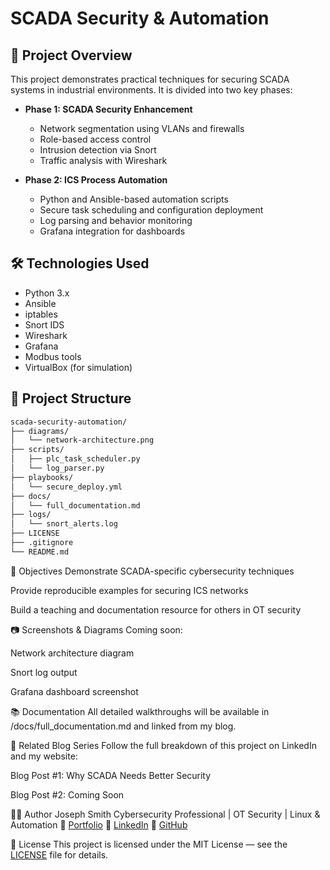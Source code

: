 # SCADA Security & Automation

## 🔐 Project Overview

This project demonstrates practical techniques for securing SCADA systems in industrial environments. It is divided into two key phases:

- **Phase 1: SCADA Security Enhancement**
  - Network segmentation using VLANs and firewalls
  - Role-based access control
  - Intrusion detection via Snort
  - Traffic analysis with Wireshark

- **Phase 2: ICS Process Automation**
  - Python and Ansible-based automation scripts
  - Secure task scheduling and configuration deployment
  - Log parsing and behavior monitoring
  - Grafana integration for dashboards

## 🛠️ Technologies Used

- Python 3.x
- Ansible
- iptables
- Snort IDS
- Wireshark
- Grafana
- Modbus tools
- VirtualBox (for simulation)

## 📁 Project Structure

```bash
scada-security-automation/
├── diagrams/
│   └── network-architecture.png
├── scripts/
│   ├── plc_task_scheduler.py
│   └── log_parser.py
├── playbooks/
│   └── secure_deploy.yml
├── docs/
│   └── full_documentation.md
├── logs/
│   └── snort_alerts.log
├── LICENSE
├── .gitignore
└── README.md
```
🎯 Objectives
Demonstrate SCADA-specific cybersecurity techniques

Provide reproducible examples for securing ICS networks

Build a teaching and documentation resource for others in OT security

📷 Screenshots & Diagrams
Coming soon:

Network architecture diagram

Snort log output

Grafana dashboard screenshot

📚 Documentation
All detailed walkthroughs will be available in /docs/full_documentation.md and linked from my blog.

📎 Related Blog Series
Follow the full breakdown of this project on LinkedIn and my website:

Blog Post #1: Why SCADA Needs Better Security

Blog Post #2: Coming Soon

🧑‍💻 Author
Joseph Smith
Cybersecurity Professional | OT Security | Linux & Automation
🔗 [Portfolio]()
🔗 [LinkedIn](https://www.linkedin.com/in/joeysmith-cybertocircuit/)
🔗 [GitHub](https://github.com/JoeySmith-SOC)

📜 License
This project is licensed under the MIT License — see the [LICENSE](https://github.com/JoeySmith-SOC/scada-security-automation/blob/main/LICENSE) file for details.
